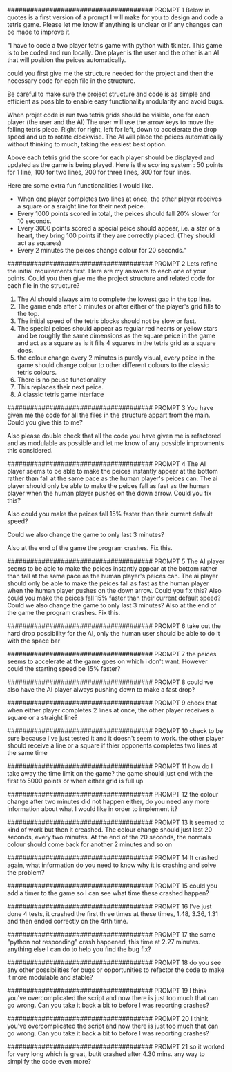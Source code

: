 ###################################### PROMPT 1
Below in quotes is a first version of a prompt I will make for you to design and code a tetris game. Please let me know if anything is unclear or if any changes can be made to improve it.

"I have to code a two player tetris game with python with tkinter. This game is to be coded and run locally. One player is the user and the other is an AI that will position the peices automatically.

could you first give me the structure needed for the project and then the necessary code for each file in the structure.

Be careful to make sure the project structure and code is as simple and efficient as possible to enable easy functionality modularity and avoid bugs.

When projet code is run two tetris grids should be visible, one for each player (the user and the AI) The user will use the arrow keys to move the falling tetris piece. Right for right, left for left, down to accelerate the drop speed and up to rotate clockwise. The AI will place the peices automatically without thinking to much, taking the easiest best option.

Above each tetris grid the score for each player should be displayed and updated as the game is being played. Here is the scoring system : 50 points for 1 line, 100 for two lines, 200 for three lines, 300 for four lines.

Here are some extra fun functionalities I would like.
- When one player completes two lines at once, the other player receives a square or a sraight line for their next peice.
- Every 1000 points scored in total, the peices should fall 20% slower for 10 seconds.
- Every 3000 points scored a special peice should appear, i.e. a star or a heart, they bring 100 points if they are correctly placed. (They should act as squares)
- Every 2 minutes the peices change colour for 20 seconds."

###################################### PROMPT 2
Lets refine the initial requirements first. Here are my answers to each one of your points. Could you then give me the project structure and related code for each file in the structure?

1. The AI should always aim to complete the lowest gap in the top line.
2. The game ends after 5 minutes or after either of the player's grid fills to the top.
3. The initial speed of the tetris blocks should not be slow or fast.
4. The special peices should appear as regular red hearts or yellow stars and be roughly the same dimensions as the square peice in the game and act as a square as is it fills 4 squares in the tetris grid as a square does.
5. the colour change every 2 minutes is purely visual, every peice in the game should change colour to other different colours to the classic tetris colours.
6. There is no peuse functionality
7. This replaces their next peice.
8. A classic tetris game interface

###################################### PROMPT 3
You have given me the code for all the files in the structure appart from the main. Could you give this to me?

Also please double check that all the code you have given me is refactored and as modulable as possible and let me know of any possible improvments this considered.

###################################### PROMPT 4
The AI player seems to be able to make the peices instantly appear at the bottom rather than fall at the same pace as the human player's peices can. The ai player should only be able to make the peices fall as fast as the human player when the human player pushes on the down arrow. Could you fix this? 

Also could you make the peices fall 15% faster than their current default speed?

Could we also change the game to only last 3 minutes?

Also at the end of the game the program crashes. Fix this.

###################################### PROMPT 5
The AI player seems to be able to make the peices instantly appear at the bottom rather than fall at the same pace as the human player's peices can. The ai player should only be able to make the peices fall as fast as the human player when the human player pushes on the down arrow. Could you fix this?   Also could you make the peices fall 15% faster than their current default speed? Could we also change the game to only last 3 minutes?  Also at the end of the game the program crashes. Fix this.

###################################### PROMPT 6
take out the hard drop possibility for the AI, only the human user should be able to do it with the space bar

###################################### PROMPT 7
the peices seems to accelerate at the game goes on which i don't want. However could the starting speed be 15% faster?

###################################### PROMPT 8
could we also have the AI player always pushing down to make a fast drop?

###################################### PROMPT 9
check that when either player completes 2 lines at once, the other player receives a square or a straight line?

###################################### PROMPT 10
check to be sure because I've just tested it and it doesn't seem to work. the other player should receive a line or a square if thier opponents completes two lines at the same time

###################################### PROMPT 11
how do I take away the time limit on the game? the game should just end with the first to 5000 points or when either grid is full up

###################################### PROMPT 12
the colour change after two minutes did not happen either, do you need any more information about what I would like in order to implement it?

###################################### PROMPT 13
it seemed to kind of work but then it creashed. The colour change should just last 20 seconds, every two minutes. At the end of the 20 seconds, the normals colour should come back for another 2 minutes and so on

###################################### PROMPT 14
It crashed again, what information do you need to know why it is crashing and solve the problem?

###################################### PROMPT 15
could you add a timer to the game so I can see what time these crashed happen?

###################################### PROMPT 16
I've just done 4 tests, it crashed the first three times at these times, 1.48, 3.36, 1.31 and then ended correctly on the 4rth time.

###################################### PROMPT 17
the same "python not responding" crash happened, this time at 2.27 minutes. anything else I can do to help you find the bug fix?

###################################### PROMPT 18
do you see any other possibilities for bugs or opportunities to refactor the code to make it more modulable and stable?

###################################### PROMPT 19
I think you've overcomplicated the script and now there is just too much that can go wrong. Can you take it back a bit to before I was reporting crashes?

###################################### PROMPT 20
I think you've overcomplicated the script and now there is just too much that can go wrong. Can you take it back a bit to before I was reporting crashes?

###################################### PROMPT 21
so it worked for very long which is great, butit crashed after 4.30 mins. any way to simplify the code even more?
